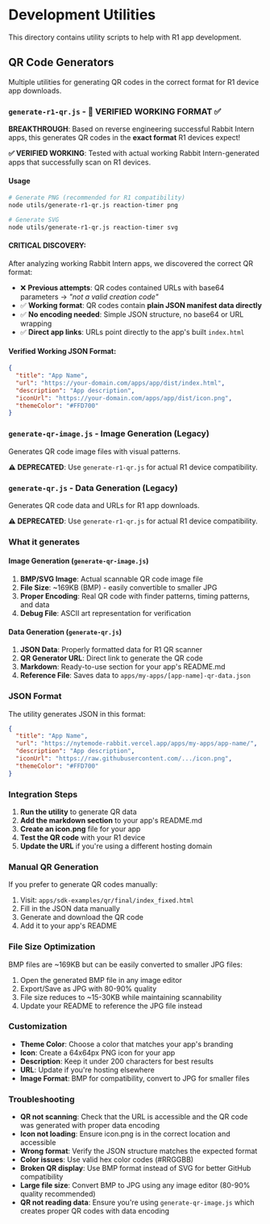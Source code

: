 # Development Utilities

This directory contains utility scripts to help with R1 app development.

## QR Code Generators

Multiple utilities for generating QR codes in the correct format for R1 device app downloads.

### `generate-r1-qr.js` - 🐰 VERIFIED WORKING FORMAT ✅
**BREAKTHROUGH**: Based on reverse engineering successful Rabbit Intern apps, this generates QR codes in the **exact format** R1 devices expect!

**✅ VERIFIED WORKING**: Tested with actual working Rabbit Intern-generated apps that successfully scan on R1 devices.

#### Usage
```bash
# Generate PNG (recommended for R1 compatibility)
node utils/generate-r1-qr.js reaction-timer png

# Generate SVG
node utils/generate-r1-qr.js reaction-timer svg
```

#### **CRITICAL DISCOVERY:**
After analyzing working Rabbit Intern apps, we discovered the correct QR format:

- ❌ **Previous attempts**: QR codes contained URLs with base64 parameters → *"not a valid creation code"*
- ✅ **Working format**: QR codes contain **plain JSON manifest data directly**
- ✅ **No encoding needed**: Simple JSON structure, no base64 or URL wrapping
- ✅ **Direct app links**: URLs point directly to the app's built `index.html`

#### **Verified Working JSON Format:**
```json
{
  "title": "App Name",
  "url": "https://your-domain.com/apps/app/dist/index.html",
  "description": "App description",
  "iconUrl": "https://your-domain.com/apps/app/dist/icon.png",
  "themeColor": "#FFD700"
}
```

### `generate-qr-image.js` - Image Generation (Legacy)
Generates QR code image files with visual patterns.

**⚠️ DEPRECATED**: Use `generate-r1-qr.js` for actual R1 device compatibility.

### `generate-qr.js` - Data Generation (Legacy)
Generates QR code data and URLs for R1 app downloads.

**⚠️ DEPRECATED**: Use `generate-r1-qr.js` for actual R1 device compatibility.

### What it generates

#### Image Generation (`generate-qr-image.js`)

1. **BMP/SVG Image**: Actual scannable QR code image file
2. **File Size**: ~169KB (BMP) - easily convertible to smaller JPG
3. **Proper Encoding**: Real QR code with finder patterns, timing patterns, and data
4. **Debug File**: ASCII art representation for verification

#### Data Generation (`generate-qr.js`)

1. **JSON Data**: Properly formatted data for R1 QR scanner
2. **QR Generator URL**: Direct link to generate the QR code
3. **Markdown**: Ready-to-use section for your app's README.md
4. **Reference File**: Saves data to `apps/my-apps/[app-name]-qr-data.json`

### JSON Format

The utility generates JSON in this format:
```json
{
  "title": "App Name",
  "url": "https://nytemode-rabbit.vercel.app/apps/my-apps/app-name/",
  "description": "App description",
  "iconUrl": "https://raw.githubusercontent.com/.../icon.png",
  "themeColor": "#FFD700"
}
```

### Integration Steps

1. **Run the utility** to generate QR data
2. **Add the markdown section** to your app's README.md
3. **Create an icon.png** file for your app
4. **Test the QR code** with your R1 device
5. **Update the URL** if you're using a different hosting domain

### Manual QR Generation

If you prefer to generate QR codes manually:

1. Visit: `apps/sdk-examples/qr/final/index_fixed.html`
2. Fill in the JSON data manually
3. Generate and download the QR code
4. Add it to your app's README

### File Size Optimization

BMP files are ~169KB but can be easily converted to smaller JPG files:

1. Open the generated BMP file in any image editor
2. Export/Save as JPG with 80-90% quality
3. File size reduces to ~15-30KB while maintaining scannability
4. Update your README to reference the JPG file instead

### Customization

- **Theme Color**: Choose a color that matches your app's branding
- **Icon**: Create a 64x64px PNG icon for your app
- **Description**: Keep it under 200 characters for best results
- **URL**: Update if you're hosting elsewhere
- **Image Format**: BMP for compatibility, convert to JPG for smaller files

### Troubleshooting

- **QR not scanning**: Check that the URL is accessible and the QR code was generated with proper data encoding
- **Icon not loading**: Ensure icon.png is in the correct location and accessible
- **Wrong format**: Verify the JSON structure matches the expected format
- **Color issues**: Use valid hex color codes (#RRGGBB)
- **Broken QR display**: Use BMP format instead of SVG for better GitHub compatibility
- **Large file size**: Convert BMP to JPG using any image editor (80-90% quality recommended)
- **QR not reading data**: Ensure you're using `generate-qr-image.js` which creates proper QR codes with data encoding
